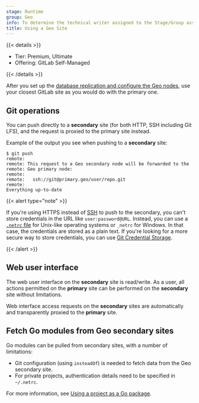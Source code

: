```yaml
---
stage: Runtime
group: Geo
info: To determine the technical writer assigned to the Stage/Group associated with this page, see https://handbook.gitlab.com/handbook/product/ux/technical-writing/#assignments
title: Using a Geo Site
---
```


<!-- Please update EE::GitLab::GeoGitAccess::GEO_SERVER_DOCS_URL if this file is moved) -->

{{< details >}}

- Tier: Premium, Ultimate
- Offering: GitLab Self-Managed

{{< /details >}}

After you set up the [database replication and configure the Geo nodes](../setup/_index.md), use your closest GitLab site as you would do with the primary one.

## Git operations

You can push directly to a **secondary** site (for both HTTP, SSH including
Git LFS), and the request is proxied to the primary site instead.

Example of the output you see when pushing to a **secondary** site:

```shell
$ git push
remote:
remote: This request to a Geo secondary node will be forwarded to the
remote: Geo primary node:
remote:
remote:   ssh://git@primary.geo/user/repo.git
remote:
Everything up-to-date
```

{{< alert type="note" >}}

If you're using HTTPS instead of [SSH](../../../user/ssh.md) to push to the secondary,
you can't store credentials in the URL like `user:password@URL`. Instead, you can use a
[`.netrc` file](https://www.gnu.org/software/inetutils/manual/html_node/The-_002enetrc-file.html)
for Unix-like operating systems or `_netrc` for Windows. In that case, the credentials
are stored as a plain text. If you're looking for a more secure way to store credentials,
you can use [Git Credential Storage](https://git-scm.com/book/en/v2/Git-Tools-Credential-Storage).

{{< /alert >}}

## Web user interface

The web user interface on the **secondary** site is read/write. As a user, all actions permitted on the **primary** site can be performed on the **secondary** site without limitations.

Web interface access requests on the **secondary** sites are automatically and transparently proxied to the **primary** site.

## Fetch Go modules from Geo secondary sites

Go modules can be pulled from secondary sites, with a number of limitations:

- Git configuration (using `insteadOf`) is needed to fetch data from the Geo secondary site.
- For private projects, authentication details need to be specified in `~/.netrc`.

For more information, see
[Using a project as a Go package](../../../user/project/use_project_as_go_package.md#fetch-go-modules-from-geo-secondary-sites).
